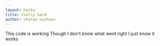 ```yaml
---
layout: haiku
title: really hard
author: chafaa ouchaou
---
```

This code is working
Though I don't know what went right
I just know it works